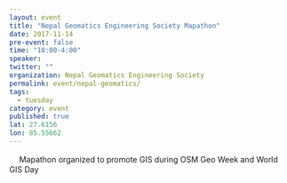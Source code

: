 ```yaml
---
layout: event
title: "Nepal Geomatics Engineering Society Mapathon"
date: 2017-11-14
pre-event: false
time: "10:00-4:00"
speaker:
twitter: ""
organization: Nepal Geomatics Engineering Society
permalink: event/nepal-geomatics/
tags:
  - tuesday
category: event
published: true
lat: 27.6156
lon: 85.55662
---
```

　
Mapathon organized to promote GIS during OSM Geo Week and World GIS Day
